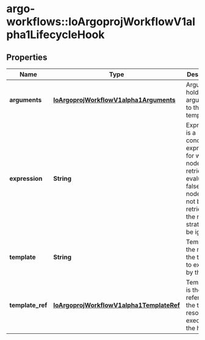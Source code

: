 # argo-workflows::IoArgoprojWorkflowV1alpha1LifecycleHook

## Properties
Name | Type | Description | Notes
------------ | ------------- | ------------- | -------------
**arguments** | [**IoArgoprojWorkflowV1alpha1Arguments**](IoArgoprojWorkflowV1alpha1Arguments.md) | Arguments hold arguments to the template | [optional] 
**expression** | **String** | Expression is a condition expression for when a node will be retried. If it evaluates to false, the node will not be retried and the retry strategy will be ignored | [optional] 
**template** | **String** | Template is the name of the template to execute by the hook | [optional] 
**template_ref** | [**IoArgoprojWorkflowV1alpha1TemplateRef**](IoArgoprojWorkflowV1alpha1TemplateRef.md) | TemplateRef is the reference to the template resource to execute by the hook | [optional] 


